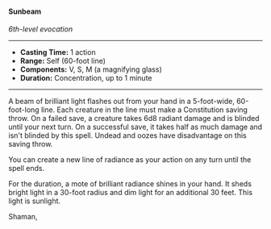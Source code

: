 #### Sunbeam
*6th-level evocation*
___
- **Casting Time:** 1 action
- **Range:** Self (60-foot line)
- **Components:** V, S, M (a magnifying glass)
- **Duration:** Concentration, up to 1 minute
---
A beam of brilliant light flashes out from your hand in a 5-foot-wide, 60-foot-long line. Each creature in the line must make a Constitution saving throw. On a failed save, a creature takes 6d8 radiant damage and is blinded until your next turn. On a successful save, it takes half as much damage and isn't blinded by this spell. Undead and oozes have disadvantage on this saving throw.

You can create a new line of radiance as your action on any turn until the spell ends.

For the duration, a mote of brilliant radiance shines in your hand. It sheds bright light in a 30-foot radius and dim light for an additional 30 feet. This light is sunlight.

Shaman, 